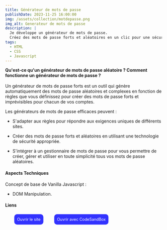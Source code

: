 ```yaml
---
title: Générateur de mots de passe
publishDate: 2023-11-25 16:00:00
img: /assets/collection/motdepasse.png
img_alt: Generateur de mots de passe
description: |
  Je développe un générateur de mots de passe.
  Créez des mots de passe forts et aléatoires en un clic pour une sécurité en ligne optimale.
tags:
  - HTML
  - CSS
  - Javascript
---
```


<strong> Qu'est-ce qu'un générateur de mots de passe aléatoire ?
Comment fonctionne un générateur de mots de passe ?</strong> <br> <br> Un générateur de mots de passe forts est un outil qui génère automatiquement des mots de passe aléatoires et complexes en fonction de règles que vous définissez pour créer des mots de passe forts et imprévisibles pour chacun de vos comptes.

Les générateurs de mots de passe efficaces peuvent :

- S'adapter aux règles pour répondre aux exigences uniques de différents sites.

- Créer des mots de passe forts et aléatoires en utilisant une technologie de sécurité appropriée.

- S'intégrer à un gestionnaire de mots de passe pour vous permettre de créer, gérer et utiliser en toute simplicité tous vos mots de passe aléatoires.

#### Aspects Techniques

Concept de base de Vanilla Javascript :

- DOM Manipulation.

#### Liens

<ul class="liens__list" > 
<li class="liens__item"> <a href="https://soulman2131.github.io/generermotdepasse/" target="_blank" class="liens__link" > Ouvrir le site </a> </li>
<li class="liens__item"> <a href="https://codesandbox.io/p/sandbox/generermdp-forked-f2p46c" target="_blank" class="liens__link"> Ouvrir avec CodeSandBox </a></li>
</ul>

  <style>
    .liens__list {
      display:flex; justify-content: left; align-items: center;
      list-style: none; gap: 20px;  

    }
    
    .liens__link {
      display: block;
       background: rgba(0, 0, 255, 0.8);
      color: white;
      padding: 10px;
      border-radius: 10px;
      text-decoration: none;
      transform: scale(.9);
      transition: all .2s;
    }
    .liens__link:hover {
      background: rgb(61, 4, 249);
      transform: translateY(3px) scale(1);
      color: black;
      
    }

  </style>
